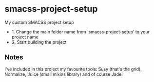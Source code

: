 # smacss-project-setup
My custom SMACSS project setup

<ul>
  <li>
    1. Change the main folder name from 'smacss-project-setup' to your project name
  </li>
  <li>
    2. Start building the project
  </li>
</ul>

<h2>Notes</h2>

<p>
  I've included in this project my favourite tools: Susy (that's the grid), Normalize, Juice (small mixins library) and of course Jade!
</p>
